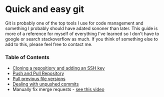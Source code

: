 # Quick and easy git

Git is probably one of the top tools I use for code management and something I probably should have adated sononer than later. This guide is more of a reference for myself of everything I've learned so I don't have to google or search stackoverflow as much. If you think of something else to add to this, please feel free to contact me. 

### Table of Contents
  * [Cloning a repositiory and adding an SSH key](Cloning_a_repository_and_adding_an_SSH_key.md)
  * [Push and Pull Repository](Push_and_Pull_Repository.md)
  * [Pull previous file versions](Pull_previous_file_versions.md)
  * [Dealing with unpushed commits](Dealing_with_unpushed_commits.md)
  * Manually fix merge requests - [see this video](https://www.youtube.com/watch?v=g8BRcB9NLp4)
